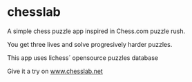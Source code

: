 # chesslab

A simple chess puzzle app inspired in Chess.com puzzle rush.

You get three lives and solve progresively harder puzzles.

This app uses lichess´ opensource puzzles database

Give it a try on www.chesslab.net
